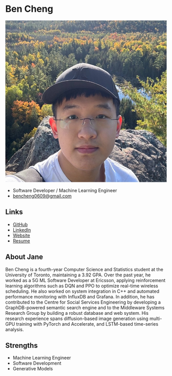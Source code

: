 # Ben Cheng

![Ben Cheng Profile](./BenChengPhoto.jpg)

- Software Developer / Machine Learning Engineer
- bencheng0609@gmail.com

## Links

- [GitHub](https://github.com/BenCheng2)
- [LinkedIn](https://www.linkedin.com/in/bencheng2/)
- [Website](https://bencheng2.github.io/)
- [Resume](https://bencheng2.github.io/files/CV_20250904.pdf)

## About Jane

Ben Cheng is a fourth-year Computer Science and Statistics student at the University of Toronto, maintaining a 3.92 GPA. Over the past year, he worked as a 5G ML Software Developer at Ericsson, applying reinforcement learning algorithms such as DQN and PPO to optimize real-time wireless scheduling. He also worked on system integration in C++ and automated performance monitoring with InfluxDB and Grafana. In addition, he has contributed to the Centre for Social Services Engineering by developing a GraphDB-powered semantic search engine and to the Middleware Systems Research Group by building a robust database and web system. His research experience spans diffusion-based image generation using multi-GPU training with PyTorch and Accelerate, and LSTM-based time-series analysis.

## Strengths

- Machine Learning Engineer
- Software Development
- Generative Models

<!-- ## Weaknesses

- one
- two
- three -->